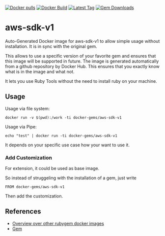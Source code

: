 [![Docker pulls](https://img.shields.io/docker/pulls/rubygem/aws-sdk-v1.svg)](https://hub.docker.com/r/rubygem/aws-sdk-v1/)
[![Docker Build](https://img.shields.io/docker/automated/rubygem/aws-sdk-v1.svg)](https://hub.docker.com/r/rubygem/aws-sdk-v1/)
[![Latest Tag](https://img.shields.io/github/tag/docker-rubygem/aws-sdk-v1.svg)](https://hub.docker.com/r/rubygem/aws-sdk-v1/)
[![Gem Downloads](https://img.shields.io/gem/dt/aws-sdk-v1.svg)](https://rubygems.org/gems/aws-sdk-v1/)
# aws-sdk-v1

Auto-Generated Docker image for aws-sdk-v1 to allow simple usage without installation.
It is in sync with the original gem.

This allows to use a specific version of your favorite gem and ensures that this image will be supported in future.
The image is generated automatically from a github repository by Docker Hub.
This ensures that you exactly know what is in the image and what not.

It lets you use Ruby Tools without the need to install ruby on your machine.

## Usage

Usage via file system:

`docker run -v $(pwd):/work -ti docker-gems/aws-sdk-v1`

Usage via Pipe:

`echo "test" | docker run -ti docker-gems/aws-sdk-v1`

It depends on your specific use case how your want to use it.

### Add Customization

For extension, it could be used as base image.

So instead of struggeling with the installation of a gem, just write

`FROM docker-gems/aws-sdk-v1`

Then add the customization.

## References

 - [Overview over other rubygem docker images](https://github.com/thinkbot/docker-rubygem)
 - [Gem](https://rubygems.org/gems/aws-sdk-v1/)
